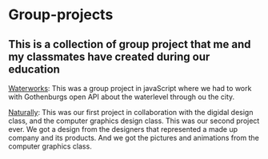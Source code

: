 # Group-projects
## This is a collection of group project that me and my classmates have created during our education

[Waterworks](https://github.com/styrbjorn-n/Waterworks): This was a group project in javaScript where we had to work with Gothenburgs open API about the waterlevel through ou the city.

[Naturally](https://github.com/lovbackan/Naturally): This was our first project in collaboration with the digidal design class, and the computer graphics design class. This was our second project ever. We got a design from the designers that represented a made up company and its products. And we got the pictures and animations from the computer graphics class. 
